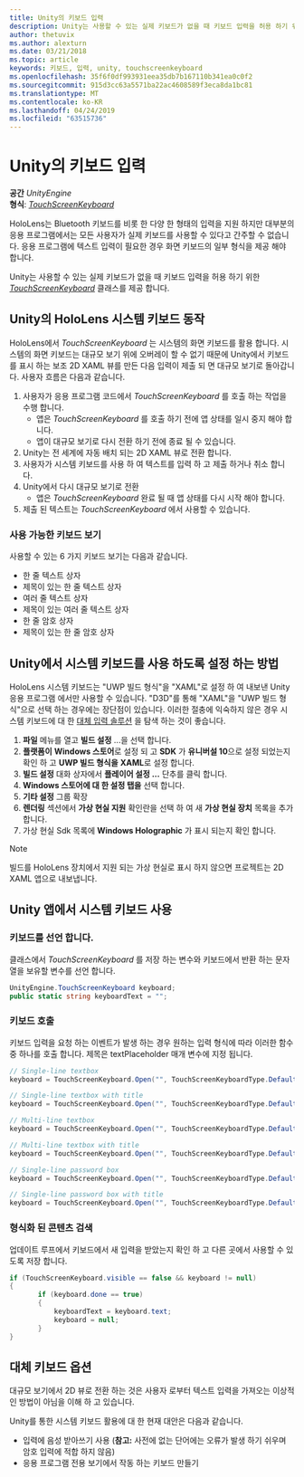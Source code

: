 ```yaml
---
title: Unity의 키보드 입력
description: Unity는 사용할 수 있는 실제 키보드가 없을 때 키보드 입력을 허용 하기 위한 TouchScreenKeyboard 클래스를 제공 합니다.
author: thetuvix
ms.author: alexturn
ms.date: 03/21/2018
ms.topic: article
keywords: 키보드, 입력, unity, touchscreenkeyboard
ms.openlocfilehash: 35f6f0df993931eea35db7b167110b341ea0c0f2
ms.sourcegitcommit: 915d3cc63a5571ba22ac4608589f3eca8da1bc81
ms.translationtype: MT
ms.contentlocale: ko-KR
ms.lasthandoff: 04/24/2019
ms.locfileid: "63515736"
---
```

# <a name="keyboard-input-in-unity"></a>Unity의 키보드 입력

**공간** *UnityEngine*<br>
 **형식**: *[TouchScreenKeyboard](http://docs.unity3d.com/ScriptReference/TouchScreenKeyboard.html)*

HoloLens는 Bluetooth 키보드를 비롯 한 다양 한 형태의 입력을 지원 하지만 대부분의 응용 프로그램에서는 모든 사용자가 실제 키보드를 사용할 수 있다고 간주할 수 없습니다. 응용 프로그램에 텍스트 입력이 필요한 경우 화면 키보드의 일부 형식을 제공 해야 합니다.

Unity는 사용할 수 있는 실제 키보드가 없을 때 키보드 입력을 허용 하기 위한 *[TouchScreenKeyboard](http://docs.unity3d.com/ScriptReference/TouchScreenKeyboard.html)* 클래스를 제공 합니다.

## <a name="hololens-system-keyboard-behavior-in-unity"></a>Unity의 HoloLens 시스템 키보드 동작

HoloLens에서 *TouchScreenKeyboard* 는 시스템의 화면 키보드를 활용 합니다. 시스템의 화면 키보드는 대규모 보기 위에 오버레이 할 수 없기 때문에 Unity에서 키보드를 표시 하는 보조 2D XAML 뷰를 만든 다음 입력이 제출 되 면 대규모 보기로 돌아갑니다. 사용자 흐름은 다음과 같습니다.
1. 사용자가 응용 프로그램 코드에서 *TouchScreenKeyboard* 를 호출 하는 작업을 수행 합니다.
    * 앱은 *TouchScreenKeyboard* 를 호출 하기 전에 앱 상태를 일시 중지 해야 합니다.
    * 앱이 대규모 보기로 다시 전환 하기 전에 종료 될 수 있습니다.
2. Unity는 전 세계에 자동 배치 되는 2D XAML 뷰로 전환 합니다.
3. 사용자가 시스템 키보드를 사용 하 여 텍스트를 입력 하 고 제출 하거나 취소 합니다.
4. Unity에서 다시 대규모 보기로 전환
    * 앱은 *TouchScreenKeyboard* 완료 될 때 앱 상태를 다시 시작 해야 합니다.
5. 제출 된 텍스트는 *TouchScreenKeyboard* 에서 사용할 수 있습니다.

### <a name="available-keyboard-views"></a>사용 가능한 키보드 보기

사용할 수 있는 6 가지 키보드 보기는 다음과 같습니다.
* 한 줄 텍스트 상자
* 제목이 있는 한 줄 텍스트 상자
* 여러 줄 텍스트 상자
* 제목이 있는 여러 줄 텍스트 상자
* 한 줄 암호 상자
* 제목이 있는 한 줄 암호 상자

## <a name="how-to-enable-the-system-keyboard-in-unity"></a>Unity에서 시스템 키보드를 사용 하도록 설정 하는 방법

HoloLens 시스템 키보드는 "UWP 빌드 형식"을 "XAML"로 설정 하 여 내보낸 Unity 응용 프로그램 에서만 사용할 수 있습니다. "D3D"를 통해 "XAML"을 "UWP 빌드 형식"으로 선택 하는 경우에는 장단점이 있습니다. 이러한 절충에 익숙하지 않은 경우 시스템 키보드에 대 한 [대체 입력 솔루션](#alternative-keyboard-options) 을 탐색 하는 것이 좋습니다.
1. **파일** 메뉴를 열고 **빌드 설정** ...을 선택 합니다.
2. **플랫폼이** **Windows 스토어**로 설정 되 고 **SDK** 가 **유니버설 10**으로 설정 되었는지 확인 하 고 **UWP 빌드 형식을** **XAML**로 설정 합니다.
3. **빌드 설정** 대화 상자에서 **플레이어 설정 ...** 단추를 클릭 합니다.
4. **Windows 스토어에 대 한 설정 탭을** 선택 합니다.
5. **기타 설정** 그룹 확장
6. **렌더링** 섹션에서 **가상 현실 지원** 확인란을 선택 하 여 새 **가상 현실 장치** 목록을 추가 합니다.
7. 가상 현실 Sdk 목록에 **Windows Holographic** 가 표시 되는지 확인 합니다.

>[!NOTE]
>빌드를 HoloLens 장치에서 지원 되는 가상 현실로 표시 하지 않으면 프로젝트는 2D XAML 앱으로 내보냅니다.

## <a name="using-the-system-keyboard-in-your-unity-app"></a>Unity 앱에서 시스템 키보드 사용

### <a name="declare-the-keyboard"></a>키보드를 선언 합니다.

클래스에서 *TouchScreenKeyboard* 를 저장 하는 변수와 키보드에서 반환 하는 문자열을 보유할 변수를 선언 합니다.

```cs
UnityEngine.TouchScreenKeyboard keyboard;
public static string keyboardText = "";
```

### <a name="invoke-the-keyboard"></a>키보드 호출

키보드 입력을 요청 하는 이벤트가 발생 하는 경우 원하는 입력 형식에 따라 이러한 함수 중 하나를 호출 합니다. 제목은 textPlaceholder 매개 변수에 지정 됩니다.

```cs
// Single-line textbox
keyboard = TouchScreenKeyboard.Open("", TouchScreenKeyboardType.Default, false, false, false, false);

// Single-line textbox with title
keyboard = TouchScreenKeyboard.Open("", TouchScreenKeyboardType.Default, false, false, false, false, "Single-line title");

// Multi-line textbox
keyboard = TouchScreenKeyboard.Open("", TouchScreenKeyboardType.Default, false, true, false, false);

// Multi-line textbox with title
keyboard = TouchScreenKeyboard.Open("", TouchScreenKeyboardType.Default, false, true, false, false, "Multi-line Title");

// Single-line password box
keyboard = TouchScreenKeyboard.Open("", TouchScreenKeyboardType.Default, false, false, true, false);

// Single-line password box with title
keyboard = TouchScreenKeyboard.Open("", TouchScreenKeyboardType.Default, false, false, true, false, "Secure Single-line Title");
```

### <a name="retrieve-typed-contents"></a>형식화 된 콘텐츠 검색

업데이트 루프에서 키보드에서 새 입력을 받았는지 확인 하 고 다른 곳에서 사용할 수 있도록 저장 합니다.

```cs
if (TouchScreenKeyboard.visible == false && keyboard != null)
{
       if (keyboard.done == true)
       {
           keyboardText = keyboard.text;
           keyboard = null;
       }
}
```

## <a name="alternative-keyboard-options"></a>대체 키보드 옵션

대규모 보기에서 2D 뷰로 전환 하는 것은 사용자 로부터 텍스트 입력을 가져오는 이상적인 방법이 아님을 이해 하 고 있습니다.

Unity를 통한 시스템 키보드 활용에 대 한 현재 대안은 다음과 같습니다.
* 입력에 음성 받아쓰기 사용 (<b>참고:</b> 사전에 없는 단어에는 오류가 발생 하기 쉬우며 암호 입력에 적합 하지 않음)
* 응용 프로그램 전용 보기에서 작동 하는 키보드 만들기
